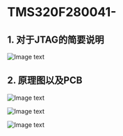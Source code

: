 # TMS320F280041-
## 1. 对于JTAG的简要说明

![Image text](https://github.com/yellow-new/TMS320F280041-/blob/master/Untitled.png)

## 2. 原理图以及PCB

![Image text](https://github.com/yellow-new/TMS320F280041-/blob/master/Untitled1.png)

![Image text](https://github.com/yellow-new/TMS320F280041-/blob/master/Untitled%202.png)

![Image text](https://github.com/yellow-new/TMS320F280041-/blob/master/Untitled%203.png)

